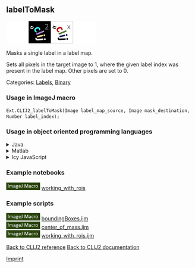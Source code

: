 ## labelToMask
<img src="images/mini_empty_logo.png"/><img src="images/mini_clij2_logo.png"/><img src="images/mini_clijx_logo.png"/><img src="images/mini_empty_logo.png"/>

Masks a single label in a label map. 

Sets all pixels in the target image to 1, where the given label index was present in the label map. Other pixels are set to 0.

Categories: [Labels](https://clij.github.io/clij2-docs/reference__label), [Binary](https://clij.github.io/clij2-docs/reference__binary)

### Usage in ImageJ macro
```
Ext.CLIJ2_labelToMask(Image label_map_source, Image mask_destination, Number label_index);
```


### Usage in object oriented programming languages



<details>

<summary>
Java
</summary>
<pre class="highlight">// init CLIJ and GPU
import net.haesleinhuepf.clij2.CLIJ2;
import net.haesleinhuepf.clij.clearcl.ClearCLBuffer;
CLIJ2 clij2 = CLIJ2.getInstance();

// get input parameters
ClearCLBuffer label_map_source = clij2.push(label_map_sourceImagePlus);
mask_destination = clij2.create(label_map_source);
float label_index = 1.0;
</pre>

<pre class="highlight">
// Execute operation on GPU
clij2.labelToMask(label_map_source, mask_destination, label_index);
</pre>

<pre class="highlight">
// show result
mask_destinationImagePlus = clij2.pull(mask_destination);
mask_destinationImagePlus.show();

// cleanup memory on GPU
clij2.release(label_map_source);
clij2.release(mask_destination);
</pre>

</details>



<details>

<summary>
Matlab
</summary>
<pre class="highlight">% init CLIJ and GPU
clij2 = init_clatlab();

% get input parameters
label_map_source = clij2.pushMat(label_map_source_matrix);
mask_destination = clij2.create(label_map_source);
label_index = 1.0;
</pre>

<pre class="highlight">
% Execute operation on GPU
clij2.labelToMask(label_map_source, mask_destination, label_index);
</pre>

<pre class="highlight">
% show result
mask_destination = clij2.pullMat(mask_destination)

% cleanup memory on GPU
clij2.release(label_map_source);
clij2.release(mask_destination);
</pre>

</details>



<details>

<summary>
Icy JavaScript
</summary>
<pre class="highlight">// init CLIJ and GPU
importClass(net.haesleinhuepf.clicy.CLICY);
importClass(Packages.icy.main.Icy);

clij2 = CLICY.getInstance();

// get input parameters
label_map_source_sequence = getSequence();
label_map_source = clij2.pushSequence(label_map_source_sequence);
mask_destination = clij2.create(label_map_source);
label_index = 1.0;
</pre>

<pre class="highlight">
// Execute operation on GPU
clij2.labelToMask(label_map_source, mask_destination, label_index);
</pre>

<pre class="highlight">
// show result
mask_destination_sequence = clij2.pullSequence(mask_destination)
Icy.addSequence(mask_destination_sequence);
// cleanup memory on GPU
clij2.release(label_map_source);
clij2.release(mask_destination);
</pre>

</details>





### Example notebooks
<a href="https://clij.github.io/clij2-docs/md/working_with_rois"><img src="images/language_macro.png" height="20"/></a> [working_with_rois](https://clij.github.io/clij2-docs/md/working_with_rois)  




### Example scripts
<a href="https://github.com/clij/clij2-docs/blob/master/src/main/macro/boundingBoxes.ijm"><img src="images/language_macro.png" height="20"/></a> [boundingBoxes.ijm](https://github.com/clij/clij2-docs/blob/master/src/main/macro/boundingBoxes.ijm)  
<a href="https://github.com/clij/clij2-docs/blob/master/src/main/macro/center_of_mass.ijm"><img src="images/language_macro.png" height="20"/></a> [center_of_mass.ijm](https://github.com/clij/clij2-docs/blob/master/src/main/macro/center_of_mass.ijm)  
<a href="https://github.com/clij/clij2-docs/blob/master/src/main/macro/working_with_rois.ijm"><img src="images/language_macro.png" height="20"/></a> [working_with_rois.ijm](https://github.com/clij/clij2-docs/blob/master/src/main/macro/working_with_rois.ijm)  


[Back to CLIJ2 reference](https://clij.github.io/clij2-docs/reference)
[Back to CLIJ2 documentation](https://clij.github.io/clij2-docs)

[Imprint](https://clij.github.io/imprint)
